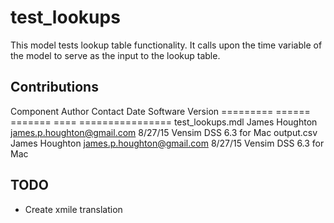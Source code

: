 test_lookups
============
This model tests lookup table functionality. It calls upon the time variable of the model
to serve as the input to the lookup table.


Contributions
-------------

Component           Author           Contact                       Date       Software Version
=========           ======           =======                       ====       ================
test_lookups.mdl    James Houghton   james.p.houghton@gmail.com    8/27/15    Vensim DSS 6.3 for Mac
output.csv          James Houghton   james.p.houghton@gmail.com    8/27/15    Vensim DSS 6.3 for Mac



TODO
----
- Create xmile translation

